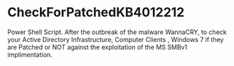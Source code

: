 # CheckForPatchedKB4012212
Power Shell Script. After the outbreak of the malware WannaCRY, to check your Active Directory Infrastructure, Computer Clients , Windows 7  if they are Patched or NOT against the exploitation of the MS SMBv1 implimentation.
